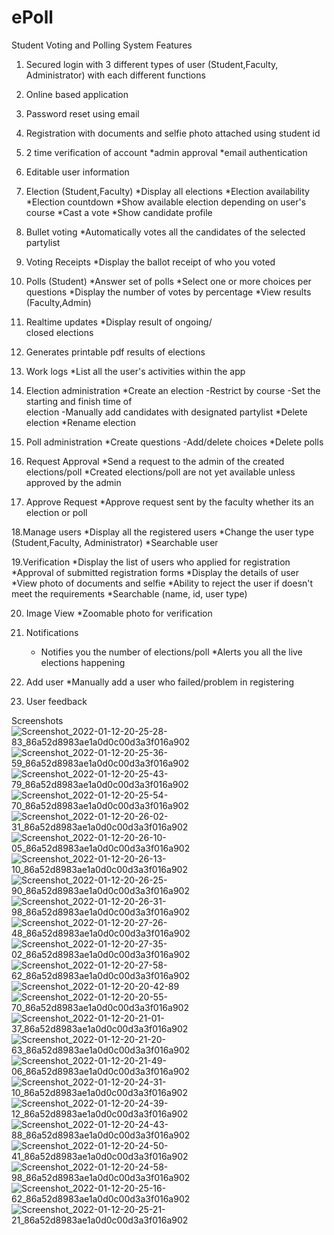 # ePoll
Student Voting and Polling System
Features

1. Secured login with 3 different types of user (Student,Faculty, Administrator) with each different functions

2. Online based application

3. Password reset using email

4. Registration with documents and selfie photo attached using student id

5. 2 time verification of account
     *admin approval
     *email authentication

6. Editable user information

7. Election (Student,Faculty)
     *Display all elections
     *Election availability
     *Election countdown
     *Show available election
        depending on user's course
     *Cast a vote
     *Show candidate profile

8. Bullet voting
     *Automatically votes all the candidates of the selected partylist

9. Voting Receipts
     *Display the ballot receipt of who you voted
     
10. Polls (Student)
     *Answer set of polls
     *Select one or more choices 
       per questions
     *Display the number of votes  by percentage
     *View results (Faculty,Admin)
 
11. Realtime updates
     *Display result of ongoing/    
       closed elections

12. Generates printable pdf results of elections

13. Work logs 
     *List all the user's activities within the app

14. Election administration
    *Create an election
           -Restrict by course
           -Set the starting and finish time of    
             election
          -Manually add candidates with 
             designated partylist
    *Delete election
    *Rename election


15.  Poll administration
     *Create questions 
           -Add/delete choices
     *Delete polls

16. Request Approval
     *Send a request to the admin of the created elections/poll
     *Created elections/poll are not yet available unless approved by the admin
 
17. Approve Request
     *Approve request sent by the faculty whether its an election or poll

18.Manage users
     *Display all the registered
       users
     *Change the user type 
       (Student,Faculty, 
       Administrator)
     *Searchable user
     
19.Verification
      *Display the list of users who applied for registration
      *Approval of submitted registration forms
      *Display the details of user
      *View photo of documents and selfie 
      *Ability to reject the user if doesn't meet the requirements
      *Searchable (name, id, user type)

20. Image View
     *Zoomable photo for verification

21. Notifications
     * Notifies you the number of elections/poll
     *Alerts you all the live elections happening 

22. Add user
      *Manually add a user who failed/problem in registering

23. User feedback

Screenshots
![Screenshot_2022-01-12-20-25-28-83_86a52d8983ae1a0d0c00d3a3f016a902](https://user-images.githubusercontent.com/43104891/149141590-544203c7-eae7-44cc-bedc-9ccaa133baed.jpg)
![Screenshot_2022-01-12-20-25-36-59_86a52d8983ae1a0d0c00d3a3f016a902](https://user-images.githubusercontent.com/43104891/149141602-114fe032-10f9-45e8-b642-a41aa44cf514.jpg)
![Screenshot_2022-01-12-20-25-43-79_86a52d8983ae1a0d0c00d3a3f016a902](https://user-images.githubusercontent.com/43104891/149141617-e9bc8f6e-7685-4b6f-94ef-35e21ef46531.jpg)
![Screenshot_2022-01-12-20-25-54-70_86a52d8983ae1a0d0c00d3a3f016a902](https://user-images.githubusercontent.com/43104891/149141623-e3a1d8d9-b7e7-49c6-8ec6-be3388b766bc.jpg)
![Screenshot_2022-01-12-20-26-02-31_86a52d8983ae1a0d0c00d3a3f016a902](https://user-images.githubusercontent.com/43104891/149141632-ed222719-6fa0-4f00-a938-1914ac5ea632.jpg)
![Screenshot_2022-01-12-20-26-10-05_86a52d8983ae1a0d0c00d3a3f016a902](https://user-images.githubusercontent.com/43104891/149141639-bc14e719-e99d-4a68-9a5b-b6a373777304.jpg)
![Screenshot_2022-01-12-20-26-13-10_86a52d8983ae1a0d0c00d3a3f016a902](https://user-images.githubusercontent.com/43104891/149141648-93d5ed1e-e219-40a3-b335-7432b8ff0b4e.jpg)
![Screenshot_2022-01-12-20-26-25-90_86a52d8983ae1a0d0c00d3a3f016a902](https://user-images.githubusercontent.com/43104891/149141655-77d09d66-197c-425a-a816-bc822af84f7a.jpg)
![Screenshot_2022-01-12-20-26-31-98_86a52d8983ae1a0d0c00d3a3f016a902](https://user-images.githubusercontent.com/43104891/149141688-3851510a-3db8-4203-881a-efaa17261835.jpg)
![Screenshot_2022-01-12-20-27-26-48_86a52d8983ae1a0d0c00d3a3f016a902](https://user-images.githubusercontent.com/43104891/149141721-0abeced8-4f21-4141-8846-8dbb47968caa.jpg)
![Screenshot_2022-01-12-20-27-35-02_86a52d8983ae1a0d0c00d3a3f016a902](https://user-images.githubusercontent.com/43104891/149141738-e66db1b0-7b9f-4a92-acb6-c744cfa652f5.jpg)
![Screenshot_2022-01-12-20-27-58-62_86a52d8983ae1a0d0c00d3a3f016a902](https://user-images.githubusercontent.com/43104891/149141743-901c9ed7-8725-4c47-bd67-90003fff459f.jpg)
![Screenshot_2022-01-12-20-20-42-89](https://user-images.githubusercontent.com/43104891/149141756-209d188a-dbc2-4cc6-908a-30d9a4751212.jpg)
![Screenshot_2022-01-12-20-20-55-70_86a52d8983ae1a0d0c00d3a3f016a902](https://user-images.githubusercontent.com/43104891/149141766-aa6e1e35-5a9a-4019-ac60-3944bad719ea.jpg)
![Screenshot_2022-01-12-20-21-01-37_86a52d8983ae1a0d0c00d3a3f016a902](https://user-images.githubusercontent.com/43104891/149141775-e6e9ad55-90cc-401d-bcfa-b178033bfa0a.jpg)
![Screenshot_2022-01-12-20-21-20-63_86a52d8983ae1a0d0c00d3a3f016a902](https://user-images.githubusercontent.com/43104891/149141780-6efc8ec3-4faa-4f26-a4c4-13cb7a50d160.jpg)
![Screenshot_2022-01-12-20-21-49-06_86a52d8983ae1a0d0c00d3a3f016a902](https://user-images.githubusercontent.com/43104891/149141802-e2c608a1-f71a-4069-967c-0eb179714763.jpg)
![Screenshot_2022-01-12-20-24-31-10_86a52d8983ae1a0d0c00d3a3f016a902](https://user-images.githubusercontent.com/43104891/149141806-df7817d1-44ab-4f06-8f0a-2afa35ef7325.jpg)
![Screenshot_2022-01-12-20-24-39-12_86a52d8983ae1a0d0c00d3a3f016a902](https://user-images.githubusercontent.com/43104891/149141827-43b73c3f-fdc7-48e1-a526-b7354b47d7a3.jpg)
![Screenshot_2022-01-12-20-24-43-88_86a52d8983ae1a0d0c00d3a3f016a902](https://user-images.githubusercontent.com/43104891/149141837-f3d7c422-9168-4bd6-81df-6137dcda9be1.jpg)
![Screenshot_2022-01-12-20-24-50-41_86a52d8983ae1a0d0c00d3a3f016a902](https://user-images.githubusercontent.com/43104891/149141936-30c62a7f-5d81-49ef-b0ad-277ad2c22fe4.jpg)
![Screenshot_2022-01-12-20-24-58-98_86a52d8983ae1a0d0c00d3a3f016a902](https://user-images.githubusercontent.com/43104891/149141941-ee15aaec-075d-4cfd-9244-6f756b4a8063.jpg)
![Screenshot_2022-01-12-20-25-16-62_86a52d8983ae1a0d0c00d3a3f016a902](https://user-images.githubusercontent.com/43104891/149141949-67f92c2c-c2b0-4a9c-bced-5407c67d7028.jpg)
![Screenshot_2022-01-12-20-25-21-21_86a52d8983ae1a0d0c00d3a3f016a902](https://user-images.githubusercontent.com/43104891/149141961-71f7bc23-d059-4800-bbb7-918d0b7a9645.jpg)
